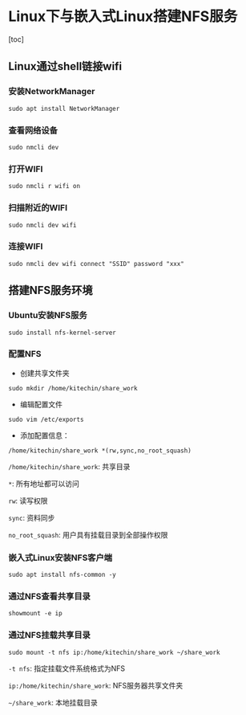 # Linux下与嵌入式Linux搭建NFS服务

[toc]

## Linux通过shell链接wifi
### 安装NetworkManager

`sudo apt install NetworkManager`  

### 查看网络设备

`sudo nmcli dev`  

### 打开WIFI

`sudo nmcli r wifi on`

### 扫描附近的WIFI

`sudo nmcli dev wifi`

### 连接WIFI

`sudo nmcli dev wifi connect "SSID" password "xxx"`

## 搭建NFS服务环境
### Ubuntu安装NFS服务

`sudo install nfs-kernel-server`

### 配置NFS

- 创建共享文件夹  

 `sudo mkdir /home/kitechin/share_work`

- 编辑配置文件  

 `sudo vim /etc/exports`  

- 添加配置信息：
 ```
 /home/kitechin/share_work *(rw,sync,no_root_squash)
 ```
 `/home/kitechin/share_work`: 共享目录  

 `*`: 所有地址都可以访问

 `rw`: 读写权限

 `sync`: 资料同步

 `no_root_squash`: 用户具有挂载目录到全部操作权限

### 嵌入式Linux安装NFS客户端

`sudo apt install nfs-common -y`

### 通过NFS查看共享目录

`showmount -e ip`

### 通过NFS挂载共享目录

`sudo mount -t nfs ip:/home/kitechin/share_work ~/share_work`

`-t nfs`: 指定挂载文件系统格式为NFS

`ip:/home/kitechin/share_work`: NFS服务器共享文件夹

`~/share_work`: 本地挂载目录







